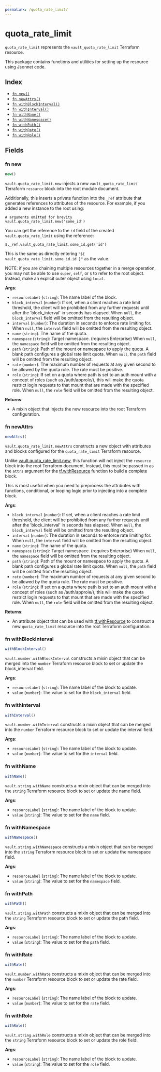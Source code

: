 ```yaml
---
permalink: /quota_rate_limit/
---
```


# quota_rate_limit

`quota_rate_limit` represents the `vault_quota_rate_limit` Terraform resource.



This package contains functions and utilities for setting up the resource using Jsonnet code.


## Index

* [`fn new()`](#fn-new)
* [`fn newAttrs()`](#fn-newattrs)
* [`fn withBlockInterval()`](#fn-withblockinterval)
* [`fn withInterval()`](#fn-withinterval)
* [`fn withName()`](#fn-withname)
* [`fn withNamespace()`](#fn-withnamespace)
* [`fn withPath()`](#fn-withpath)
* [`fn withRate()`](#fn-withrate)
* [`fn withRole()`](#fn-withrole)

## Fields

### fn new

```ts
new()
```


`vault.quota_rate_limit.new` injects a new `vault_quota_rate_limit` Terraform `resource`
block into the root module document.

Additionally, this inserts a private function into the `_ref` attribute that generates references to attributes of the
resource. For example, if you added a new instance to the root using:

    # arguments omitted for brevity
    vault.quota_rate_limit.new('some_id')

You can get the reference to the `id` field of the created `vault.quota_rate_limit` using the reference:

    $._ref.vault_quota_rate_limit.some_id.get('id')

This is the same as directly entering `"${ vault_quota_rate_limit.some_id.id }"` as the value.

NOTE: if you are chaining multiple resources together in a merge operation, you may not be able to use `super`, `self`,
or `$` to refer to the root object. Instead, make an explicit outer object using `local`.

**Args**:
  - `resourceLabel` (`string`): The name label of the block.
  - `block_interval` (`number`): If set, when a client reaches a rate limit threshold, the client will be prohibited from any further requests until after the &#39;block_interval&#39; in seconds has elapsed. When `null`, the `block_interval` field will be omitted from the resulting object.
  - `interval` (`number`): The duration in seconds to enforce rate limiting for. When `null`, the `interval` field will be omitted from the resulting object.
  - `name` (`string`): The name of the quota.
  - `namespace` (`string`): Target namespace. (requires Enterprise) When `null`, the `namespace` field will be omitted from the resulting object.
  - `path` (`string`): Path of the mount or namespace to apply the quota. A blank path configures a global rate limit quota. When `null`, the `path` field will be omitted from the resulting object.
  - `rate` (`number`): The maximum number of requests at any given second to be allowed by the quota rule. The rate must be positive.
  - `role` (`string`): If set on a quota where path is set to an auth mount with a concept of roles (such as /auth/approle/), this will make the quota restrict login requests to that mount that are made with the specified role. When `null`, the `role` field will be omitted from the resulting object.

**Returns**:
- A mixin object that injects the new resource into the root Terraform configuration.


### fn newAttrs

```ts
newAttrs()
```


`vault.quota_rate_limit.newAttrs` constructs a new object with attributes and blocks configured for the `quota_rate_limit`
Terraform resource.

Unlike [vault.quota_rate_limit.new](#fn-new), this function will not inject the `resource`
block into the root Terraform document. Instead, this must be passed in as the `attrs` argument for the
[tf.withResource](https://github.com/tf-libsonnet/core/tree/main/docs#fn-withresource) function to build a complete block.

This is most useful when you need to preprocess the attributes with functions, conditional, or looping logic prior to
injecting into a complete block.

**Args**:
  - `block_interval` (`number`): If set, when a client reaches a rate limit threshold, the client will be prohibited from any further requests until after the &#39;block_interval&#39; in seconds has elapsed. When `null`, the `block_interval` field will be omitted from the resulting object.
  - `interval` (`number`): The duration in seconds to enforce rate limiting for. When `null`, the `interval` field will be omitted from the resulting object.
  - `name` (`string`): The name of the quota.
  - `namespace` (`string`): Target namespace. (requires Enterprise) When `null`, the `namespace` field will be omitted from the resulting object.
  - `path` (`string`): Path of the mount or namespace to apply the quota. A blank path configures a global rate limit quota. When `null`, the `path` field will be omitted from the resulting object.
  - `rate` (`number`): The maximum number of requests at any given second to be allowed by the quota rule. The rate must be positive.
  - `role` (`string`): If set on a quota where path is set to an auth mount with a concept of roles (such as /auth/approle/), this will make the quota restrict login requests to that mount that are made with the specified role. When `null`, the `role` field will be omitted from the resulting object.

**Returns**:
  - An attribute object that can be used with [tf.withResource](https://github.com/tf-libsonnet/core/tree/main/docs#fn-withresource) to construct a new `quota_rate_limit` resource into the root Terraform configuration.


### fn withBlockInterval

```ts
withBlockInterval()
```

`vault.number.withBlockInterval` constructs a mixin object that can be merged into the `number`
Terraform resource block to set or update the block_interval field.



**Args**:
  - `resourceLabel` (`string`): The name label of the block to update.
  - `value` (`number`): The value to set for the `block_interval` field.


### fn withInterval

```ts
withInterval()
```

`vault.number.withInterval` constructs a mixin object that can be merged into the `number`
Terraform resource block to set or update the interval field.



**Args**:
  - `resourceLabel` (`string`): The name label of the block to update.
  - `value` (`number`): The value to set for the `interval` field.


### fn withName

```ts
withName()
```

`vault.string.withName` constructs a mixin object that can be merged into the `string`
Terraform resource block to set or update the name field.



**Args**:
  - `resourceLabel` (`string`): The name label of the block to update.
  - `value` (`string`): The value to set for the `name` field.


### fn withNamespace

```ts
withNamespace()
```

`vault.string.withNamespace` constructs a mixin object that can be merged into the `string`
Terraform resource block to set or update the namespace field.



**Args**:
  - `resourceLabel` (`string`): The name label of the block to update.
  - `value` (`string`): The value to set for the `namespace` field.


### fn withPath

```ts
withPath()
```

`vault.string.withPath` constructs a mixin object that can be merged into the `string`
Terraform resource block to set or update the path field.



**Args**:
  - `resourceLabel` (`string`): The name label of the block to update.
  - `value` (`string`): The value to set for the `path` field.


### fn withRate

```ts
withRate()
```

`vault.number.withRate` constructs a mixin object that can be merged into the `number`
Terraform resource block to set or update the rate field.



**Args**:
  - `resourceLabel` (`string`): The name label of the block to update.
  - `value` (`number`): The value to set for the `rate` field.


### fn withRole

```ts
withRole()
```

`vault.string.withRole` constructs a mixin object that can be merged into the `string`
Terraform resource block to set or update the role field.



**Args**:
  - `resourceLabel` (`string`): The name label of the block to update.
  - `value` (`string`): The value to set for the `role` field.
